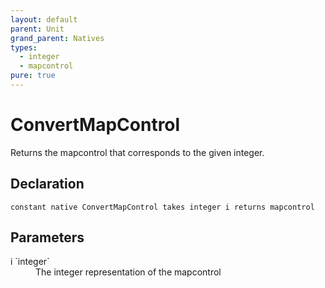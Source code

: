 ```yaml
---
layout: default
parent: Unit
grand_parent: Natives
types:
  - integer
  - mapcontrol
pure: true
---
```


# ConvertMapControl
Returns the mapcontrol that corresponds to the given integer.

## Declaration

```
constant native ConvertMapControl takes integer i returns mapcontrol
```

## Parameters
<dl>
  <dt>i `integer`</dt>
  <dd>The integer representation of the mapcontrol</dd>
</dl>